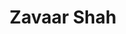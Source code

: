 ---
title: Zavaar Shah
bio: |
  yea...
avatar: "/images/zcircle.png"
social:
  - title: github
    url: https://github.com/thatziv
  - title: twitter
    url: https://twitter.com/thatziv_
  - title: youtube
    url: https://youtube.com/zuacp
  - title: instagram
    url: https://instagram.com/thatziv_
---